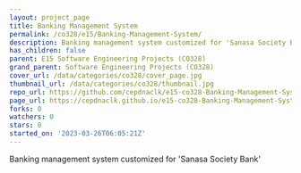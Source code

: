 ```yaml
---
layout: project_page
title: Banking Management System
permalink: /co328/e15/Banking-Management-System/
description: Banking management system customized for 'Sanasa Society Bank'
has_children: false
parent: E15 Software Engineering Projects (CO328)
grand_parent: Software Engineering Projects (CO328)
cover_url: /data/categories/co328/cover_page.jpg
thumbnail_url: /data/categories/co328/thumbnail.jpg
repo_url: https://github.com/cepdnaclk/e15-co328-Banking-Management-System
page_url: https://cepdnaclk.github.io/e15-co328-Banking-Management-System
forks: 0
watchers: 0
stars: 0
started_on: '2023-03-26T06:05:21Z'
---
```


Banking management system customized for 'Sanasa Society Bank'